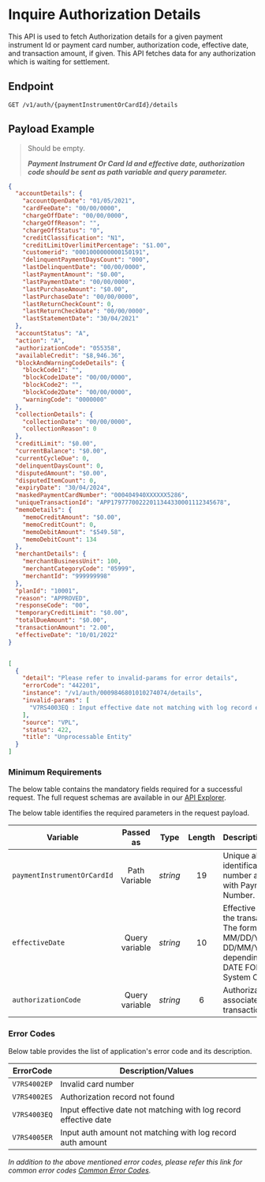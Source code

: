 # Inquire Authorization Details

This API is used to fetch Authorization details for a given payment instrument Id or payment card number, authorization code, effective date, and transaction amount, if given. This API fetches data for any authorization which is waiting for settlement.

## Endpoint

`GET /v1/auth/{paymentInstrumentOrCardId}/details`

## Payload Example

<!--
type: tab
titles: Request, Response, Error
-->

>Should be empty.
>
>***Payment Instrument Or Card Id and effective date, authorization code should be sent as path variable and query parameter.***

<!--
type: tab
-->

```json
{
  "accountDetails": {
    "accountOpenDate": "01/05/2021",
    "cardFeeDate": "00/00/0000",
    "chargeOffDate": "00/00/0000",
    "chargeOffReason": "",
    "chargeOffStatus": "0",
    "creditClassification": "N1",
    "creditLimitOverlimitPercentage": "$1.00",
    "customerid": "0001000000000150191",
    "delinquentPaymentDaysCount": "000",
    "lastDelinquentDate": "00/00/0000",
    "lastPaymentAmount": "$0.00",
    "lastPaymentDate": "00/00/0000",
    "lastPurchaseAmount": "$0.00",
    "lastPurchaseDate": "00/00/0000",
    "lastReturnCheckCount": 0,
    "lastReturnCheckDate": "00/00/0000",
    "lastStatementDate": "30/04/2021"
  },
  "accountStatus": "A",
  "action": "A",
  "authorizationCode": "055358",
  "availableCredit": "$8,946.36",
  "blockAndWarningCodeDetails": {
    "blockCode1": "",
    "blockCode1Date": "00/00/0000",
    "blockCode2": "",
    "blockCode2Date": "00/00/0000",
    "warningCode": "0000000"
  },
  "collectionDetails": {
    "collectionDate": "00/00/0000",
    "collectionReason": 0
  },
  "creditLimit": "$0.00",
  "currentBalance": "$0.00",
  "currentCycleDue": 0,
  "delinquentDaysCount": 0,
  "disputedAmount": "$0.00",
  "disputedItemCount": 0,
  "expiryDate": "30/04/2024",
  "maskedPaymentCardNumber": "000404940XXXXXX5286",
  "uniqueTransactionId": "APP17977700222011344330001112345678",
  "memoDetails": {
    "memoCreditAmount": "$0.00",
    "memoCreditCount": 0,
    "memoDebitAmount": "$549.58",
    "memoDebitCount": 134
  },
  "merchantDetails": {
    "merchantBusinessUnit": 100,
    "merchantCategoryCode": "05999",
    "merchantId": "999999998"
  },
  "planId": "10001",
  "reason": "APPROVED",
  "responseCode": "00",
  "temporaryCreditLimit": "$0.00",
  "totalDueAmount": "$0.00",
  "transactionAmount": "2.00",
  "effectiveDate": "10/01/2022"
}
```

<!--
type: tab
-->

```json

[
  {
    "detail": "Please refer to invalid-params for error details",
    "errorCode": "442201",
    "instance": "/v1/auth/0009846801010274074/details",
    "invalid-params": [
      "V7RS4003EQ : Input effective date not matching with log record effective date "
    ],
    "source": "VPL",
    "status": 422,
    "title": "Unprocessable Entity"
  }
]

```

<!-- type: tab-end -->

### Minimum Requirements

The below table contains the mandatory fields required for a successful request. The full request schemas are available in our [API Explorer](../api/?type=get&path=/v1/auth/{paymentInstrumentOrCardId}/details).

The below table identifies the required parameters in the request payload.

| Variable | Passed as | Type | Length | Description/Values |
| -------- | :-------: | :--: | :------------: | ------------------ |
| `paymentInstrumentOrCardId` | Path Variable | *string* | 19 | Unique alternate identification number associated with Payment Card Number. |
| `effectiveDate` | Query variable | *string* | 10 | Effective Date of the transaction. The format is MM/DD/YYYY or DD/MM/YYYY depending on the DATE FORMAT on System Control. |
| `authorizationCode` | Query variable | *string* | 6 | Authorization code associated with the transaction. |

### Error Codes

Below table provides the list of application's error code and its description.

| ErrorCode |  Description/Values |
| --------  | ------------------ |
| `V7RS4002EP` | Invalid card number |
| `V7RS4002ES` | Authorization record not found |
| `V7RS4003EQ` | Input effective date not matching with log record effective date |
| `V7RS4005ER` | Input auth amount not matching with log record auth amount |

*In addition to the above mentioned error codes, please refer this link for common error codes [Common Error Codes](?path=docs/Common_Error_Code.md).*
